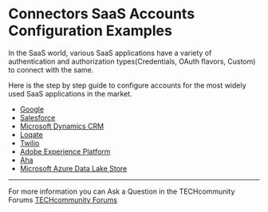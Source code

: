 # Connectors SaaS Accounts Configuration Examples

In the SaaS world, various SaaS applications have a variety of authentication and authorization types(Credentials, OAuth flavors, Custom) to connect with the same.

Here is the step by step guide to configure accounts for the most widely used SaaS applications in the market.

* [Google](./Google)
* [Salesforce](./Salesforce)
* [Microsoft Dynamics CRM](./Microsoft%20Dynamics%20CRM)
* [Loqate](./Loqate)
* [Twilio](./Twilio)
* [Adobe Experience Platform](./Adobe%20Experience%20Platform)
* [Aha](./Aha)
* [Microsoft Azure Data Lake Store](./Microsoft%20Azure%20Data%20Lake%20Store)

_______________________________
For more information you can Ask a Question in the TECHcommunity Forums [TECHcommunity Forums](https://tech.forums.softwareag.com/techjforum/forums/list.page?product=integration-cloud)



